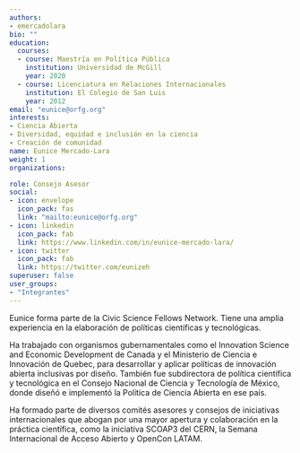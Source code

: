 ```yaml
---
authors:
- emercadolara
bio: ""
education:
  courses:
  - course: Maestría en Política Pública
    institution: Universidad de McGill
    year: 2020
  - course: Licenciatura en Relaciones Internacionales
    institution: El Colegio de San Luis
    year: 2012
email: "eunice@orfg.org"
interests:
- Ciencia Abierta
- Diversidad, equidad e inclusión en la ciencia
- Creación de comunidad 
name: Eunice Mercado-Lara
weight: 1
organizations:

role: Consejo Asesor
social:
- icon: envelope
  icon_pack: fas
  link: "mailto:eunice@orfg.org"
- icon: linkedin
  icon_pack: fab
  link: https://www.linkedin.com/in/eunice-mercado-lara/
- icon: twitter
  icon_pack: fab
  link: https://twitter.com/eunizeh
superuser: false
user_groups:
- "Integrantes"
---
```


Eunice forma parte de la Civic Science Fellows Network. Tiene una amplia experiencia en la elaboración de políticas científicas y tecnológicas. 

Ha trabajado con organismos gubernamentales como el Innovation Science and Economic Development de Canada y el Ministerio de Ciencia e Innovación de Quebec, para desarrollar y aplicar políticas de innovación abierta inclusivas por diseño. También fue subdirectora de política científica y tecnológica en el Consejo Nacional de Ciencia y Tecnología de México, donde diseñó e implementó la Política de Ciencia Abierta en ese país.

Ha formado parte de diversos comités asesores y consejos de iniciativas internacionales que abogan por una mayor apertura y colaboración en la práctica científica, como la iniciativa SCOAP3 del CERN, la Semana Internacional de Acceso Abierto y OpenCon LATAM.
